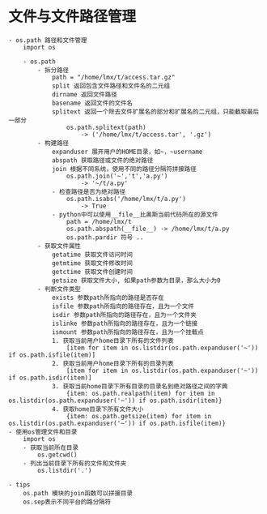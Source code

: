 # 文件与文件路径管理
	- os.path 路径和文件管理
		import os
		
		- os.path
			- 拆分路径
				path = "/home/lmx/t/access.tar.gz"
				split 返回包含文件路径和文件名的二元组
				dirname 返回文件路径
				basename 返回文件的文件名
				splitext 返回一个除去文件扩展名的部分和扩展名的二元组，只能截取最后一部分
					os.path.splitext(path)
						-> ('/home/lmx/t/access.tar', '.gz')
			- 构建路径
				expanduser 展开用户的HOME目录，如~，~username
				abspath 获取路径或文件的绝对路径
				join 根据不同系统，使用不同的路径分隔符拼接路径
					os.path.join('~','t','a.py')
						-> '~/t/a.py'
				- 检查路径是否为绝对路径
					os.path.isabs('/home/lmx/t/a.py')
						-> True
				- python中可以使用__file__比奥斯当前代码所在的源文件
					path = /home/lmx/t
					os.path.abspath(__file__) -> /home/lmx/t/a.py
					os.path.pardir 符号 ..
			- 获取文件属性
				getatime 获取文件访问时间
				getmtime 获取文件修改时间
				getctime 获取文件创建时间
				getsize 获取文件大小, 如果path参数为目录，那么大小为0
			- 判断文件类型
				exists 参数path所指向的路径是否存在
				isfile 参数path所指向的路径存在，且为一个文件
				isdir 参数path所指向的路径存在，且为一个文件夹
				islinke 参数path所指向的路径存在，且为一个链接
				ismount 参数path所指向的路径存在，且为一个挂载点
				1. 获取当前用户home目录下所有的文件列表
					[item for item in os.listdir(os.path.expanduser('~')) if os.path.isfile(item)]
				2. 获取当前用户home目录下所有的目录列表
					[item for item in os.listdir(os.path.expanduser('~')) if os.path.isdir(item)]
				3. 获取当前home目录下所有目录的目录名到绝对路径之间的字典
					{item: os.path.realpath(item) for item in os.listdir(os.path.expanduser('~')) if os.path.isdir(item)}
				4. 获取home目录下所有文件大小
					{item: os.path.getsize(item) for item in os.listdir(os.path.expanduser('~')) if os.path.isfile(item)}
	- 使用os管理文件和目录
		import os
		- 获取当前所在目录
			os.getcwd()
		- 列出当前目录下所有的文件和文件夹
			os.listdir('.')
		
	- tips
		os.path 模块的join函数可以拼接目录
		os.sep表示不同平台的路分隔符
		